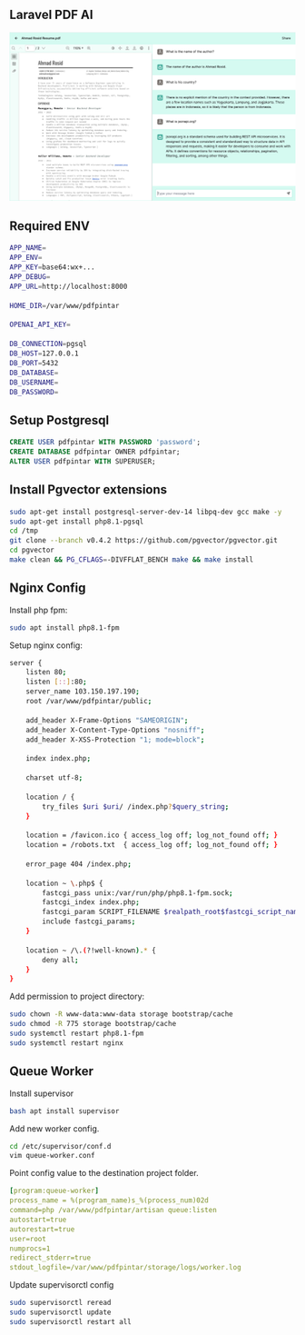 ## Laravel PDF AI

![demo.png](public/demo.png)

## Required ENV

```bash
APP_NAME=
APP_ENV=
APP_KEY=base64:wx+...
APP_DEBUG=
APP_URL=http://localhost:8000

HOME_DIR=/var/www/pdfpintar

OPENAI_API_KEY=

DB_CONNECTION=pgsql
DB_HOST=127.0.0.1
DB_PORT=5432
DB_DATABASE=
DB_USERNAME=
DB_PASSWORD=
```

## Setup Postgresql

```sql
CREATE USER pdfpintar WITH PASSWORD 'password';
CREATE DATABASE pdfpintar OWNER pdfpintar;
ALTER USER pdfpintar WITH SUPERUSER;
```

## Install Pgvector extensions

```bash
sudo apt-get install postgresql-server-dev-14 libpq-dev gcc make -y
sudo apt-get install php8.1-pgsql
cd /tmp
git clone --branch v0.4.2 https://github.com/pgvector/pgvector.git
cd pgvector
make clean && PG_CFLAGS=-DIVFFLAT_BENCH make && make install
```

## Nginx Config

Install php fpm:

```bash
sudo apt install php8.1-fpm
```

Setup nginx config:

```bash
server {
    listen 80;
    listen [::]:80;
    server_name 103.150.197.190;
    root /var/www/pdfpintar/public;

    add_header X-Frame-Options "SAMEORIGIN";
    add_header X-Content-Type-Options "nosniff";
    add_header X-XSS-Protection "1; mode=block";

    index index.php;

    charset utf-8;

    location / {
        try_files $uri $uri/ /index.php?$query_string;
    }

    location = /favicon.ico { access_log off; log_not_found off; }
    location = /robots.txt  { access_log off; log_not_found off; }

    error_page 404 /index.php;

    location ~ \.php$ {
        fastcgi_pass unix:/var/run/php/php8.1-fpm.sock;
        fastcgi_index index.php;
        fastcgi_param SCRIPT_FILENAME $realpath_root$fastcgi_script_name;
        include fastcgi_params;
    }

    location ~ /\.(?!well-known).* {
        deny all;
    }
}
```

Add permission to project directory:

```bash
sudo chown -R www-data:www-data storage bootstrap/cache
sudo chmod -R 775 storage bootstrap/cache
sudo systemctl restart php8.1-fpm
sudo systemctl restart nginx
```

## Queue Worker

Install supervisor

```bash
bash apt install supervisor
```

Add new worker config.

```bash
cd /etc/supervisor/conf.d
vim queue-worker.conf
```

Point config value to the destination project folder.

```yaml
[program:queue-worker]
process_name = %(program_name)s_%(process_num)02d
command=php /var/www/pdfpintar/artisan queue:listen
autostart=true
autorestart=true
user=root
numprocs=1
redirect_stderr=true
stdout_logfile=/var/www/pdfpintar/storage/logs/worker.log
```

Update supervisorctl config

```bash
sudo supervisorctl reread
sudo supervisorctl update
sudo supervisorctl restart all
```
